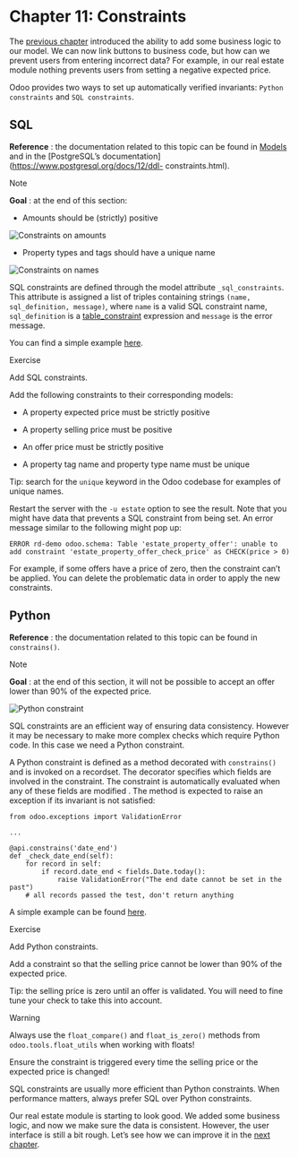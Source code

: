 # Chapter 11: Constraints

The [previous chapter](10_actions.html#tutorials-getting-started-10-actions)
introduced the ability to add some business logic to our model. We can now
link buttons to business code, but how can we prevent users from entering
incorrect data? For example, in our real estate module nothing prevents users
from setting a negative expected price.

Odoo provides two ways to set up automatically verified invariants: `Python
constraints` and `SQL constraints`.

## SQL

**Reference** : the documentation related to this topic can be found in
[Models](../../reference/backend/orm.html#reference-orm-models) and in the
[PostgreSQL’s documentation](https://www.postgresql.org/docs/12/ddl-
constraints.html).

Note

**Goal** : at the end of this section:

  * Amounts should be (strictly) positive

![Constraints on amounts](../../../_images/sql_01.gif)

  * Property types and tags should have a unique name

![Constraints on names](../../../_images/sql_02.gif)

SQL constraints are defined through the model attribute `_sql_constraints`.
This attribute is assigned a list of triples containing strings `(name,
sql_definition, message)`, where `name` is a valid SQL constraint name,
`sql_definition` is a
[table_constraint](https://www.postgresql.org/docs/12/ddl-constraints.html)
expression and `message` is the error message.

You can find a simple example
[here](https://github.com/odoo/odoo/blob/24b0b6f07f65b6151d1d06150e376320a44fd20a/addons/analytic/models/analytic_account.py#L20-L23).

Exercise

Add SQL constraints.

Add the following constraints to their corresponding models:

  * A property expected price must be strictly positive

  * A property selling price must be positive

  * An offer price must be strictly positive

  * A property tag name and property type name must be unique

Tip: search for the `unique` keyword in the Odoo codebase for examples of
unique names.

Restart the server with the `-u estate` option to see the result. Note that
you might have data that prevents a SQL constraint from being set. An error
message similar to the following might pop up:

    
    
    ERROR rd-demo odoo.schema: Table 'estate_property_offer': unable to add constraint 'estate_property_offer_check_price' as CHECK(price > 0)
    

For example, if some offers have a price of zero, then the constraint can’t be
applied. You can delete the problematic data in order to apply the new
constraints.

## Python

**Reference** : the documentation related to this topic can be found in
`constrains()`.

Note

**Goal** : at the end of this section, it will not be possible to accept an
offer lower than 90% of the expected price.

![Python constraint](../../../_images/python.gif)

SQL constraints are an efficient way of ensuring data consistency. However it
may be necessary to make more complex checks which require Python code. In
this case we need a Python constraint.

A Python constraint is defined as a method decorated with `constrains()` and
is invoked on a recordset. The decorator specifies which fields are involved
in the constraint. The constraint is automatically evaluated when any of these
fields are modified . The method is expected to raise an exception if its
invariant is not satisfied:

    
    
    from odoo.exceptions import ValidationError
    
    ...
    
    @api.constrains('date_end')
    def _check_date_end(self):
        for record in self:
            if record.date_end < fields.Date.today():
                raise ValidationError("The end date cannot be set in the past")
        # all records passed the test, don't return anything
    

A simple example can be found
[here](https://github.com/odoo/odoo/blob/274dd3bf503e1b612179db92e410b336bfaecfb4/addons/stock/models/stock_quant.py#L239-L244).

Exercise

Add Python constraints.

Add a constraint so that the selling price cannot be lower than 90% of the
expected price.

Tip: the selling price is zero until an offer is validated. You will need to
fine tune your check to take this into account.

Warning

Always use the `float_compare()` and `float_is_zero()` methods from
`odoo.tools.float_utils` when working with floats!

Ensure the constraint is triggered every time the selling price or the
expected price is changed!

SQL constraints are usually more efficient than Python constraints. When
performance matters, always prefer SQL over Python constraints.

Our real estate module is starting to look good. We added some business logic,
and now we make sure the data is consistent. However, the user interface is
still a bit rough. Let’s see how we can improve it in the [next
chapter](12_sprinkles.html#tutorials-getting-started-12-sprinkles).

